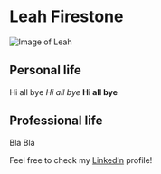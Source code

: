 # Leah Firestone
![Image of Leah](https://github.com/leahvf/hw01/blob/master/leah.jpeg?raw=true)
## Personal life
Hi all bye
*Hi all bye*
**Hi __all__ bye**

## Professional life
Bla Bla

Feel free to check my [LinkedIn](https://www.linkedin.com/in/leahvfirestone/) profile!

